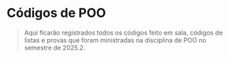 # Códigos de POO

> Aqui ficarão registrados todos os códigos feito em sala, códigos de listas e provas que foram ministradas na disciplina de POO no semestre de 2025.2.
